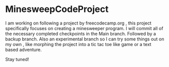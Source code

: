 # MinesweepCodeProject

I am working on following a project by freecodecamp.org , this project specifically focuses on creating a minesweeper program. 
I will commit all of the necessary completed checkpoints in the Main branch. Followed by a backup branch. Also an experimental branch so I can try
some things out on my own , like morphing the project into a tic tac toe like game or a text based adventure. 

Stay tuned! 
